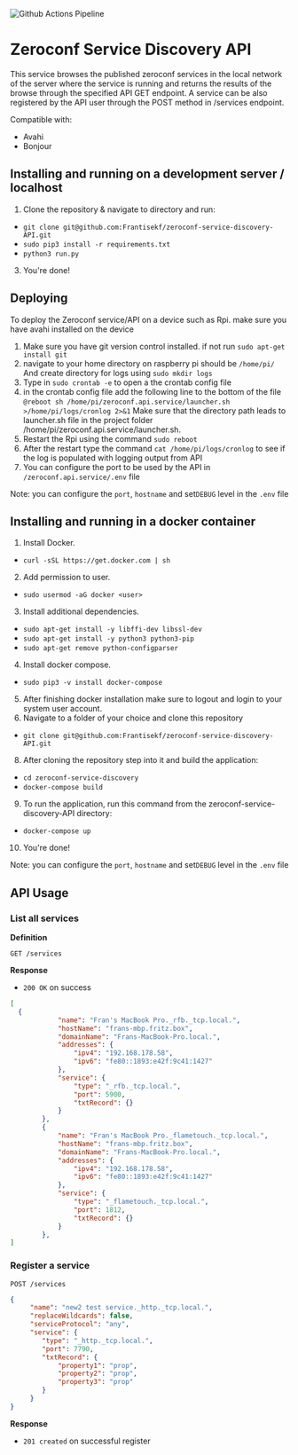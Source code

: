 ![Github Actions Pipeline](https://github.com/Frantisekf/zeroconf-service-discovery-API/actions/workflows/python-app.yml/badge.svg)


# Zeroconf Service Discovery API

This service browses the published zeroconf services in the local network of the server where the service is running and returns the results of the browse through the specified API GET endpoint. A service can be also registered by the API user through the POST method in /services endpoint.


Compatible with: 
  * Avahi
  * Bonjour

## Installing and running on a development server / localhost
1. Clone the repository & navigate to directory and run:
- `git clone git@github.com:Frantisekf/zeroconf-service-discovery-API.git`
- `sudo pip3 install -r requirements.txt`
- `python3 run.py`
3. You're done!

## Deploying
To deploy the Zeroconf service/API on a device such as Rpi. make sure you have avahi installed on the device
 
1. Make sure you have git version control installed. if not run `sudo apt-get install git` 
2. navigate to your home directory on raspberry pi should be `/home/pi/`
And create directory for logs using `sudo mkdir logs` 
3. Type in `sudo crontab -e` to open a the crontab config file
4. in the crontab config file add the following line to the bottom of the file `@reboot sh /home/pi/zeroconf.api.service/launcher.sh  >/home/pi/logs/cronlog 2>&1`
Make sure that the directory path leads to launcher.sh file in the project folder /home/pi/zeroconf.api.service/launcher.sh.
5. Restart the Rpi using the command `sudo reboot`
6. After the restart type the command `cat /home/pi/logs/cronlog` to see if the log is populated with logging output from API
7. You can configure the port to be used by the API in `/zeroconf.api.service/.env` file



Note: you can configure the `port`, `hostname` and set`DEBUG` level in the `.env` file


## Installing and running in a docker container
1. Install Docker.
- `curl -sSL https://get.docker.com | sh`
2. Add permission to user.
- `sudo usermod -aG docker <user>`
3. Install additional dependencies.
- `sudo apt-get install -y libffi-dev libssl-dev`
- `sudo apt-get install -y python3 python3-pip`
- `sudo apt-get remove python-configparser`
4. Install docker compose.
- `sudo pip3 -v install docker-compose`
5. After finishing docker installation make sure to logout and login to your system user account.
6. Navigate to a folder of your choice and clone this repository
- `git clone git@github.com:Frantisekf/zeroconf-service-discovery-API.git`
8. After cloning the repository step into it and build the application:
- `cd zeroconf-service-discovery`
- `docker-compose build`
9. To run the application, run this command from the zeroconf-service-discovery-API directory:
- `docker-compose up`
10. You're done!



Note: you can configure the `port`, `hostname` and set`DEBUG` level in the `.env` file

## API Usage
### List all services

**Definition**

`GET /services`

**Response**

- `200 OK` on success

```json
[
  {
            "name": "Fran's MacBook Pro._rfb._tcp.local.",
            "hostName": "frans-mbp.fritz.box",
            "domainName": "Frans-MacBook-Pro.local.",
            "addresses": {
                "ipv4": "192.168.178.58",
                "ipv6": "fe80::1893:e42f:9c41:1427"
            },
            "service": {
                "type": "_rfb._tcp.local.",
                "port": 5900,
                "txtRecord": {}
            }
        },
        {
            "name": "Fran's MacBook Pro._flametouch._tcp.local.",
            "hostName": "frans-mbp.fritz.box",
            "domainName": "Frans-MacBook-Pro.local.",
            "addresses": {
                "ipv4": "192.168.178.58",
                "ipv6": "fe80::1893:e42f:9c41:1427"
            },
            "service": {
                "type": "_flametouch._tcp.local.",
                "port": 1812,
                "txtRecord": {}
            }
        },
]
```
### Register a service

`POST /services`
```json
{
     "name": "new2 test service._http._tcp.local.",
     "replaceWildcards": false,
     "serviceProtocol": "any",
     "service": {
        "type": "_http._tcp.local.",
        "port": 7790,
        "txtRecord": {
            "property1": "prop",
            "property2": "prop",
            "property3": "prop"
        }
     }
}

```
**Response**

- `201 created` on successful register 


